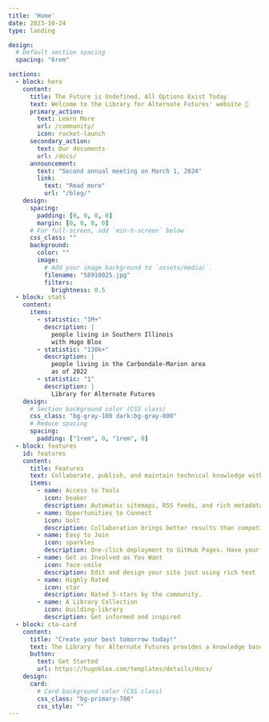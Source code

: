 ```yaml
---
title: 'Home'
date: 2023-10-24
type: landing

design:
  # Default section spacing
  spacing: "6rem"

sections:
  - block: hero
    content:
      title: The Future is Undefined, All Options Exist Today
      text: Welcome to the Library for Alternate Futures' website 🎉
      primary_action:
        text: Learn More
        url: /community/
        icon: rocket-launch
      secondary_action:
        text: Our documents
        url: /docs/
      announcement:
        text: "Second annual meeting on March 1, 2024"
        link:
          text: "Read more"
          url: "/blog/"
    design:
      spacing:
        padding: [0, 0, 0, 0]
        margin: [0, 0, 0, 0]
      # For full-screen, add `min-h-screen` below
      css_class: ""
      background:
        color: ""
        image:
          # Add your image background to `assets/media/`.
          filename: "58910025.jpg"
          filters:
            brightness: 0.5
  - block: stats
    content:
      items:
        - statistic: "1M+"
          description: |
            people living in Southern Illinois 
            with Hugo Blox
        - statistic: "130k+"
          description: |
            people living in the Carbondale-Marion area  
            as of 2022
        - statistic: "1"
          description: |
            Library for Alternate Futures
    design:
      # Section background color (CSS class)
      css_class: "bg-gray-100 dark:bg-gray-800"
      # Reduce spacing
      spacing:
        padding: ["1rem", 0, "1rem", 0]
  - block: features
    id: features
    content:
      title: Features
      text: Collaborate, publish, and maintain technical knowledge with an all-in-one documentation site. Used by 100,000+ startups, enterprises, and researchers.
      items:
        - name: Access to Tools
          icon: beaker
          description: Automatic sitemaps, RSS feeds, and rich metadata take the pain out of SEO and syndication.
        - name: Opportunities to Connect
          icon: bolt
          description: Collaboration brings better results than competition.
        - name: Easy to Join
          icon: sparkles
          description: One-click deployment to GitHub Pages. Have your new website live within 5 minutes!
        - name: Get as Involved as You Want
          icon: face-smile
          description: Edit and design your site just using rich text (Markdown) and configurable YAML parameters.
        - name: Highly Rated
          icon: star
          description: Rated 5-stars by the community.
        - name: A Library Collection
          icon: building-library
          description: Get informed and inspired
  - block: cta-card
    content:
      title: "Create your best tomorrow today!"
      text: The Library for Alternate Futures provides a knowledge base and strategic support.
      button:
        text: Get Started
        url: https://hugoblox.com/templates/details/docs/
    design:
      card:
        # Card background color (CSS class)
        css_class: "bg-primary-700"
        css_style: ""
---
```

